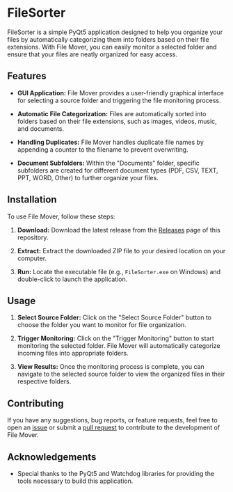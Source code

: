 # FileSorter

FileSorter is a simple PyQt5 application designed to help you organize your files by automatically categorizing them into folders based on their file extensions. With File Mover, you can easily monitor a selected folder and ensure that your files are neatly organized for easy access.

## Features

- **GUI Application:** File Mover provides a user-friendly graphical interface for selecting a source folder and triggering the file monitoring process.
  
- **Automatic File Categorization:** Files are automatically sorted into folders based on their file extensions, such as images, videos, music, and documents.

- **Handling Duplicates:** File Mover handles duplicate file names by appending a counter to the filename to prevent overwriting.

- **Document Subfolders:** Within the "Documents" folder, specific subfolders are created for different document types (PDF, CSV, TEXT, PPT, WORD, Other) to further organize your files.

## Installation

To use File Mover, follow these steps:

1. **Download:** Download the latest release from the [Releases](https://github.com/sallar-ba/FileSorter/releases) page of this repository.

2. **Extract:** Extract the downloaded ZIP file to your desired location on your computer.

3. **Run:** Locate the executable file (e.g., `FileSorter.exe` on Windows) and double-click to launch the application.

## Usage

1. **Select Source Folder:** Click on the "Select Source Folder" button to choose the folder you want to monitor for file organization.

2. **Trigger Monitoring:** Click on the "Trigger Monitoring" button to start monitoring the selected folder. File Mover will automatically categorize incoming files into appropriate folders.

3. **View Results:** Once the monitoring process is complete, you can navigate to the selected source folder to view the organized files in their respective folders.

## Contributing

If you have any suggestions, bug reports, or feature requests, feel free to open an [issue](https://github.com/sallar-ba/FileSorter/issues) or submit a [pull request](https://github.com/sallar-ba/FileSorter/pulls) to contribute to the development of File Mover.

## Acknowledgements

- Special thanks to the PyQt5 and Watchdog libraries for providing the tools necessary to build this application.
